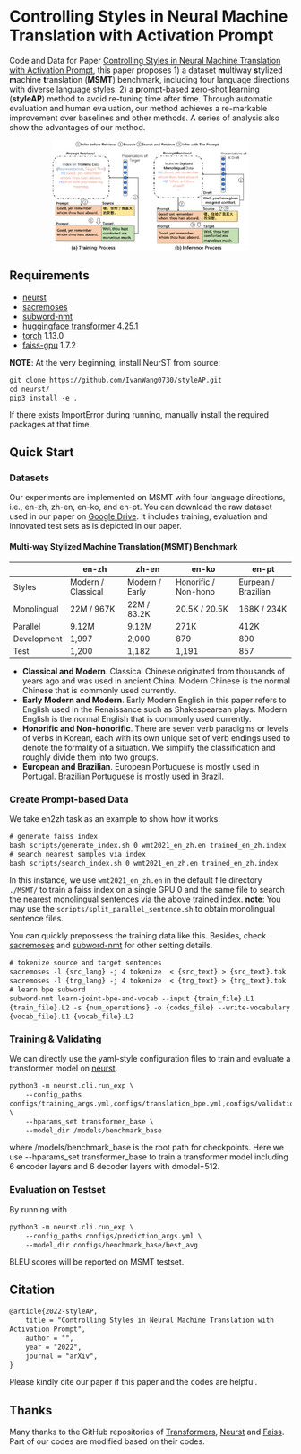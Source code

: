 # Controlling Styles in Neural Machine Translation with Activation Prompt
Code and Data for Paper [Controlling Styles in Neural Machine Translation with Activation Prompt](https://translate.volcengine.com/), this paper proposes 1) a dataset **m**ultiway **s**tylized **m**achine **t**ranslation (**MSMT**) benchmark, including four language directions with diverse language styles. 2) a **p**rompt-based **z**ero-shot **l**earning (**styleAP**) method to avoid re-tuning time after time. Through automatic evaluation and human evaluation, our method achieves a re-markable improvement over baselines and other methods. A series of analysis also show the advantages of our method.

<p align="center">
<img src="method.pdf" width="350">
</p>

## Requirements
- [neurst](https://github.com/bytedance/neurst)
- [sacremoses](https://github.com/alvations/sacremoses)
- [subword-nmt](https://github.com/rsennrich/subword-nmt)
- [huggingface transformer](https://github.com/huggingface/transformers) 4.25.1
- [torch](https://pytorch.org/) 1.13.0
- [faiss-gpu](https://github.com/facebookresearch/faiss) 1.7.2

**NOTE**: At the very beginning, install NeurST from source:
```
git clone https://github.com/IvanWang0730/styleAP.git
cd neurst/
pip3 install -e .
```
If there exists ImportError during running, manually install the required packages at that time.

## Quick Start
### Datasets
Our experiments are implemented on MSMT with four language directions, i.e., en-zh, zh-en, en-ko, and en-pt. You can download the raw dataset used in our paper on [Google Drive](https://drive.google.com/drive/folders/17N2o0nc5i6aDNsHOQAoAbqbtVuPeaR4i?usp=share_link). It includes training, evaluation and innovated test sets as is depicted in our paper.

#### Multi-way Stylized Machine Translation(MSMT) Benchmark
|                        | en-zh              | zh-en              | en-ko                | en-pt               |
|------------------------|--------------------|--------------------|----------------------|---------------------|
| Styles                 | Modern / Classical | Modern / Early     | Honorific / Non-hono | Eurpean / Brazilian |
| Monolingual            |  22M /     967K    |  22M /   83.2K     |  20.5K /     20.5K   |  168K /    234K     |
| Parallel               |        9.12M       |        9.12M       |        271K          |        412K         |
| Development            |        1,997       |        2,000       |        879           |        890          | 
| Test                   |        1,200       |        1,182       |        1,191         |        857          |
- **Classical and Modern**. Classical Chinese originated from thousands of years ago and was used in ancient China. Modern Chinese is the normal Chinese that is commonly used currently.
- **Early Modern and Modern**. Early Modern English in this paper refers to English used in the Renaissance such as Shakespearean plays. Modern English is the normal English that is commonly used currently.
- **Honorific and Non-honorific**. There are seven verb paradigms or levels of verbs in Korean, each with its own unique set of verb endings used to denote the formality of a situation. We simplify the classification and roughly divide them into two groups.
- **European and Brazilian**. European Portuguese is mostly used in Portugal. Brazilian Portuguese is mostly used in Brazil.

### Create Prompt-based Data
We take en2zh task as an example to show how it works.
```shell
# generate faiss index
bash scripts/generate_index.sh 0 wmt2021_en_zh.en trained_en_zh.index
# search nearest samples via index
bash scripts/search_index.sh 0 wmt2021_en_zh.en trained_en_zh.index 
```
In this instance, we use `wmt2021_en_zh.en` in the default file directory `./MSMT/` to train a faiss index on a single GPU 0 and the same file to search the nearest monolingual sentences via the above trained index. **note**: You may use the `scripts/split_parallel_sentence.sh` to obtain monolingual sentence files.

You can quickly prepossess the training data like this. Besides, check [sacremoses](https://github.com/alvations/sacremoses) and [subword-nmt](https://github.com/rsennrich/subword-nmt) for other setting details.
```shell
# tokenize source and target sentences
sacremoses -l {src_lang} -j 4 tokenize  < {src_text} > {src_text}.tok
sacremoses -l {trg_lang} -j 4 tokenize  < {trg_text} > {trg_text}.tok
# learn bpe subword
subword-nmt learn-joint-bpe-and-vocab --input {train_file}.L1 {train_file}.L2 -s {num_operations} -o {codes_file} --write-vocabulary {vocab_file}.L1 {vocab_file}.L2
```

### Training & Validating
We can directly use the yaml-style configuration files to train and evaluate a transformer model on [neurst](https://github.com/bytedance/neurst).
```shell
python3 -m neurst.cli.run_exp \
    --config_paths configs/training_args.yml,configs/translation_bpe.yml,configs/validation_args.yml \
    --hparams_set transformer_base \
    --model_dir /models/benchmark_base
```
where /models/benchmark_base is the root path for checkpoints. Here we use --hparams_set transformer_base to train a transformer model including 6 encoder layers and 6 decoder layers with dmodel=512.

### Evaluation on Testset
By running with
```shell
python3 -m neurst.cli.run_exp \
    --config_paths configs/prediction_args.yml \
    --model_dir configs/benchmark_base/best_avg
```
BLEU scores will be reported on MSMT testset.

## Citation

```
@article{2022-styleAP,
    title = "Controlling Styles in Neural Machine Translation with Activation Prompt",
    author = "",
    year = "2022",
    journal = "arXiv",
}
```

Please kindly cite our paper if this paper and the codes are helpful.

## Thanks

Many thanks to the GitHub repositories of [Transformers](https://github.com/huggingface/transformers), [Neurst](https://github.com/bytedance/neurst) and [Faiss](https://github.com/facebookresearch/faiss). Part of our codes are modified based on their codes.
